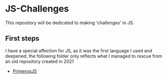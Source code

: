 # JS-Challenges
This repository will be dedicated to making 'challenges' in JS.

## First steps
I have a special affection for JS, as it was the first language I used and deepened, the following folder only reflects what I managed to rescue from an old repository created in 2021
- [PrimerosJS](PrimerosJS)
